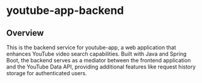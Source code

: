 # youtube-app-backend
## Overview
This is the backend service for youtube-app, a web application that enhances YouTube video search capabilities. Built with Java and Spring Boot, the backend serves as a mediator between the frontend application and the YouTube Data API, providing additional features like request history storage for authenticated users.
